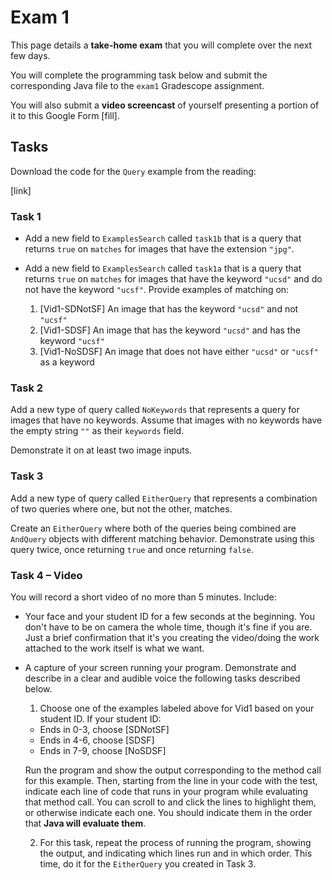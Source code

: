 # Exam 1

This page details a **take-home exam** that you will complete over the next few
days.

You will complete the programming task below and submit the corresponding Java
file to the `exam1` Gradescope assignment.

You will also submit a **video screencast** of yourself presenting a portion of
it to this Google Form [fill].

## Tasks

Download the code for the `Query` example from the reading:

[link]

### Task 1

- Add a new field to `ExamplesSearch` called `task1b` that is a query that
returns `true` on `matches` for images that have the extension `"jpg"`.

- Add a new field to `ExamplesSearch` called `task1a` that is a query that
returns `true` on `matches` for images that have the keyword `"ucsd"` and do
not have the keyword `"ucsf"`. Provide examples of matching on:
  1. [Vid1-SDNotSF] An image that has the keyword `"ucsd"` and not `"ucsf"`
  2. [Vid1-SDSF] An image that has the keyword `"ucsd"` and has the keyword `"ucsf"`
  3. [Vid1-NoSDSF] An image that does not have either `"ucsd"` or `"ucsf"` as a keyword

### Task 2

Add a new type of query called `NoKeywords` that represents a query
for images that have no keywords. Assume that images with no keywords have
the empty string `""` as their `keywords` field.

Demonstrate it on at least two image inputs.

### Task 3

Add a new type of query called `EitherQuery` that represents a combination of
two queries where one, but not the other, matches.

Create an `EitherQuery` where both of the queries being combined are
`AndQuery` objects with different matching behavior. Demonstrate using this
query twice, once returning `true` and once returning `false`.

### Task 4 – Video

You will record a short video of no more than 5 minutes. Include:

- Your face and your student ID for a few seconds at the beginning. You don't
  have to be on camera the whole time, though it's fine if you are. Just a
  brief confirmation that it's you creating the video/doing the work attached
  to the work itself is what we want.
- A capture of your screen running your program. Demonstrate and describe in
  a clear and audible voice the following tasks described below.

  1. Choose one of the examples labeled above for Vid1 based on your student
  ID. If your student ID:

  - Ends in 0-3, choose [SDNotSF]
  - Ends in 4-6, choose [SDSF]
  - Ends in 7-9, choose [NoSDSF]

  Run the program and show the output corresponding to the method call for
  this example. Then, starting from the line in your code with the test,
  indicate each line of code that runs in your program while evaluating that
  method call. You can scroll to and click the lines to highlight them, or
  otherwise indicate each one. You should indicate them in the order that
  **Java will evaluate them**.

  2. For this task, repeat the process of running the program, showing the
  output, and indicating which lines run and in which order. This time, do it
  for the `EitherQuery` you created in Task 3.



